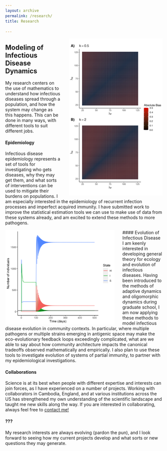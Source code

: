 ```yaml
---
layout: archive
permalink: /research/
title: Research

---
```

<img src="/images/bias.png" alt="An example of my work" style="float:right;padding-left:25px;width:300px;height:auto;">

## Modeling of Infectious Disease Dynamics
My research centers on the use of mathematics to understand how infectious diseases spread through a population, and how the system may change as this happens. This can be done in many ways, with different tools to suit different jobs.

#### Epidemiology

Infectious disease epidemiology represents a set of tools for investigating who gets diseases, why they may get them, and what sorts of interventions can be used to mitigate their burdens on populations. I am especially interested in the epidemiology of recurrent infection processes and imperfect acquired immunity. I have submitted work to improve the statistical estimation tools we can use to make use of data from these systems already, and am excited to extend these methods to more pathogens.

<img src="/images/SIH.png" alt="Another example of my work" style="float:left;padding-right:25px;width:350px;height:auto;">
#### Evolution of Infectious Disease
I am keenly interested in developing general theory for ecology and evolution of infectious diseases. Having been introduced to the methods of adaptive dynamics and oligomorphic dynamics during graduate school, I am now applying these methods to model infectious disease evolution in community contexts. In particular, where multiple pathogens or multiple strains emerging in antigenic space may make the eco-evolutionary feedback loops exceedingly complicated, what are we able to say about how community architecture impacts the canonical tradeoffs observed mathematically and empirically. I also plan to use these tools to investigate evolution of systems of partial immunity, to partner with my epidemiological investigations.

#### Collaborations
Science is at its best when people with different expertise and interests can join forces, as I have experienced on a number of projects. Working with collaborators in Cambodia, England, and at various institutions across the US has strengthened my own understanding of the scientific landscape and taught me new skills along the way. If you are interested in collaborating, always feel free to <a href="../contact/">contact me!</a>

#### ???
My research interests are always evolving (pardon the pun), and I look forward to seeing how my current projects develop and what sorts or new questions they may generate.
